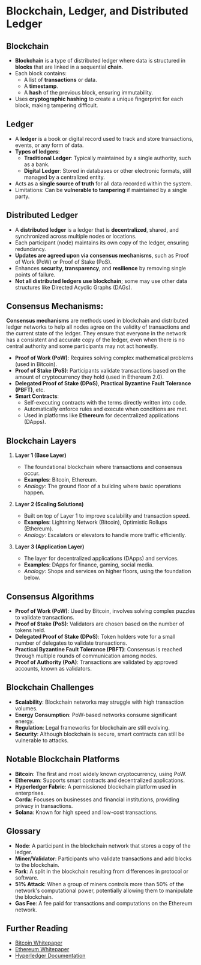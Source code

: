 # Blockchain, Ledger, and Distributed Ledger
##  Blockchain
- **Blockchain** is a type of distributed ledger where data is structured in **blocks** that are linked in a sequential **chain**.
- Each block contains:
  - A list of **transactions** or data.
  - A **timestamp**.
  - A **hash** of the previous block, ensuring immutability.
- Uses **cryptographic hashing** to create a unique fingerprint for each block, making tampering difficult.
##  Ledger
- A **ledger** is a book or digital record used to track and store transactions, events, or any form of data.
- **Types of ledgers**:
  - **Traditional Ledger**: Typically maintained by a single authority, such as a bank.
  - **Digital Ledger**: Stored in databases or other electronic formats, still managed by a centralized entity.
- Acts as a **single source of truth** for all data recorded within the system.
- Limitations: Can be **vulnerable to tampering** if maintained by a single party.

##  Distributed Ledger
- A **distributed ledger** is a ledger that is **decentralized**, shared, and synchronized across multiple nodes or locations.
- Each participant (node) maintains its own copy of the ledger, ensuring redundancy.
- **Updates are agreed upon via consensus mechanisms**, such as Proof of Work (PoW) or Proof of Stake (PoS).
- Enhances **security, transparency**, and **resilience** by removing single points of failure.
- **Not all distributed ledgers use blockchain**; some may use other data structures like Directed Acyclic Graphs (DAGs).



## **Consensus Mechanisms**:
**Consensus mechanisms** are methods used in blockchain and distributed ledger networks to help all nodes agree on the validity of transactions and the current state of the ledger. They ensure that everyone in the network has a consistent and accurate copy of the ledger, even when there is no central authority and some participants may not act honestly.
  - **Proof of Work (PoW)**: Requires solving complex mathematical problems (used in Bitcoin).
  - **Proof of Stake (PoS)**: Participants validate transactions based on the amount of cryptocurrency they hold (used in Ethereum 2.0).
  - **Delegated Proof of Stake (DPoS)**, **Practical Byzantine Fault Tolerance (PBFT)**, etc.
- **Smart Contracts**:
  - Self-executing contracts with the terms directly written into code.
  - Automatically enforce rules and execute when conditions are met.
  - Used in platforms like **Ethereum** for decentralized applications (DApps). 

## Blockchain Layers
1. **Layer 1 (Base Layer)**
   - The foundational blockchain where transactions and consensus occur.
   - **Examples**: Bitcoin, Ethereum.
   - *Analogy*: The ground floor of a building where basic operations happen.

2. **Layer 2 (Scaling Solutions)**
   - Built on top of Layer 1 to improve scalability and transaction speed.
   - **Examples**: Lightning Network (Bitcoin), Optimistic Rollups (Ethereum).
   - *Analogy*: Escalators or elevators to handle more traffic efficiently.

3. **Layer 3 (Application Layer)**
   - The layer for decentralized applications (DApps) and services.
   - **Examples**: DApps for finance, gaming, social media.
   - *Analogy*: Shops and services on higher floors, using the foundation below.

## Consensus Algorithms
- **Proof of Work (PoW)**: Used by Bitcoin, involves solving complex puzzles to validate transactions.
- **Proof of Stake (PoS)**: Validators are chosen based on the number of tokens held.
- **Delegated Proof of Stake (DPoS)**: Token holders vote for a small number of delegates to validate transactions.
- **Practical Byzantine Fault Tolerance (PBFT)**: Consensus is reached through multiple rounds of communication among nodes.
- **Proof of Authority (PoA)**: Transactions are validated by approved accounts, known as validators.

## Blockchain Challenges
- **Scalability**: Blockchain networks may struggle with high transaction volumes.
- **Energy Consumption**: PoW-based networks consume significant energy.
- **Regulation**: Legal frameworks for blockchain are still evolving.
- **Security**: Although blockchain is secure, smart contracts can still be vulnerable to attacks.

## Notable Blockchain Platforms
- **Bitcoin**: The first and most widely known cryptocurrency, using PoW.
- **Ethereum**: Supports smart contracts and decentralized applications.
- **Hyperledger Fabric**: A permissioned blockchain platform used in enterprises.
- **Corda**: Focuses on businesses and financial institutions, providing privacy in transactions.
- **Solana**: Known for high speed and low-cost transactions.

## Glossary
- **Node**: A participant in the blockchain network that stores a copy of the ledger.
- **Miner/Validator**: Participants who validate transactions and add blocks to the blockchain.
- **Fork**: A split in the blockchain resulting from differences in protocol or software.
- **51% Attack**: When a group of miners controls more than 50% of the network's computational power, potentially allowing them to manipulate the blockchain.
- **Gas Fee**: A fee paid for transactions and computations on the Ethereum network.

## Further Reading
- [Bitcoin Whitepaper](https://bitcoin.org/bitcoin.pdf)
- [Ethereum Whitepaper](https://ethereum.org/en/whitepaper/)
- [Hyperledger Documentation](https://www.hyperledger.org/) 
